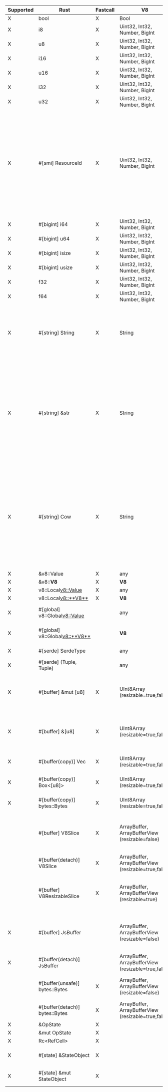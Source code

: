 | Supported | Rust                             | Fastcall | V8                                                  | Notes                                                                                                                                                                                                          |
| --------- | -------------------------------- | -------- | --------------------------------------------------- | -------------------------------------------------------------------------------------------------------------------------------------------------------------------------------------------------------------- |
| X         | bool                             | X        | Bool                                                |                                                                                                                                                                                                                |
| X         | i8                               | X        | Uint32, Int32, Number, BigInt                       |                                                                                                                                                                                                                |
| X         | u8                               | X        | Uint32, Int32, Number, BigInt                       |                                                                                                                                                                                                                |
| X         | i16                              | X        | Uint32, Int32, Number, BigInt                       |                                                                                                                                                                                                                |
| X         | u16                              | X        | Uint32, Int32, Number, BigInt                       |                                                                                                                                                                                                                |
| X         | i32                              | X        | Uint32, Int32, Number, BigInt                       |                                                                                                                                                                                                                |
| X         | u32                              | X        | Uint32, Int32, Number, BigInt                       |                                                                                                                                                                                                                |
| X         | #[smi] ResourceId                | X        | Uint32, Int32, Number, BigInt                       | SMI is internally represented as a signed integer, but unsigned `#[smi]` types will be bit-converted to unsigned values for the Rust call. JavaScript code will continue to see signed integers.               |
| X         | #[bigint] i64                    | X        | Uint32, Int32, Number, BigInt                       |                                                                                                                                                                                                                |
| X         | #[bigint] u64                    | X        | Uint32, Int32, Number, BigInt                       |                                                                                                                                                                                                                |
| X         | #[bigint] isize                  | X        | Uint32, Int32, Number, BigInt                       |                                                                                                                                                                                                                |
| X         | #[bigint] usize                  | X        | Uint32, Int32, Number, BigInt                       |                                                                                                                                                                                                                |
| X         | f32                              | X        | Uint32, Int32, Number, BigInt                       |                                                                                                                                                                                                                |
| X         | f64                              | X        | Uint32, Int32, Number, BigInt                       |                                                                                                                                                                                                                |
| X         | #[string] String                 | X        | String                                              | Fastcall available only if string is Latin-1. Will always create an allocated, UTF-8 copy of the String data.                                                                                                  |
| X         | #[string] &str                   | X        | String                                              | Fastcall available only if string is Latin-1. Will create an owned `String` copy of the String data if it doesn't fit on the stack. Will never allocate in a fastcall, but will copy Latin-1 -> UTF-8.         |
| X         | #[string] Cow<str>               | X        | String                                              | Fastcall available only if string is Latin-1. Will create a `Cow::Owned` copy of the String data if it doesn't fit on the stack. Will always be `Cow::Borrowed` in a fastcall, but will copy Latin-1 -> UTF-8. |
| X         | &v8::Value                       | X        | any                                                 |                                                                                                                                                                                                                |
| X         | &v8::**V8**                      | X        | **V8**                                              |                                                                                                                                                                                                                |
| X         | v8::Local<v8::Value>             | X        | any                                                 |                                                                                                                                                                                                                |
| X         | v8::Local<v8::**V8**>            | X        | **V8**                                              |                                                                                                                                                                                                                |
| X         | #[global] v8::Global<v8::Value>  |          | any                                                 | ⚠️ Slower than `v8::Local`.                                                                                                                                                                                     |
| X         | #[global] v8::Global<v8::**V8**> |          | **V8**                                              | ⚠️ Slower than `v8::Local`.                                                                                                                                                                                     |
| X         | #[serde] SerdeType               |          | any                                                 | ⚠️ May be slow.                                                                                                                                                                                                 |
| X         | #[serde] (Tuple, Tuple)          |          | any                                                 | ⚠️ May be slow.                                                                                                                                                                                                 |
| X         | #[buffer] &mut [u8]              | X        | UInt8Array (resizable=true,false)                   | ⚠️ JS may modify the contents of the slice if V8 is called re-entrantly.                                                                                                                                        |
| X         | #[buffer] &[u8]                  | X        | UInt8Array (resizable=true,false)                   | ⚠️ JS may modify the contents of the slice if V8 is called re-entrantly.                                                                                                                                        |
| X         | #[buffer(copy)] Vec<u8>          | X        | UInt8Array (resizable=true,false)                   | Safe, but forces a copy.                                                                                                                                                                                       |
| X         | #[buffer(copy)] Box<[u8]>        | X        | UInt8Array (resizable=true,false)                   | Safe, but forces a copy.                                                                                                                                                                                       |
| X         | #[buffer(copy)] bytes::Bytes     | X        | UInt8Array (resizable=true,false)                   | Safe, but forces a copy.                                                                                                                                                                                       |
|           | #[buffer] V8Slice                | X        | ArrayBuffer, ArrayBufferView (resizable=false)      | ⚠️ JS may modify the contents of slices obtained from buffer.                                                                                                                                                   |
|           | #[buffer(detach)] V8Slice        | X        | ArrayBuffer, ArrayBufferView (resizable=true,false) | Safe.                                                                                                                                                                                                          |
|           | #[buffer] V8ResizableSlice       | X        | ArrayBuffer, ArrayBufferView (resizable=true)       | ⚠️ JS may modify the contents of slices obtained from buffer.                                                                                                                                                   |
| X         | #[buffer] JsBuffer               |          | ArrayBuffer, ArrayBufferView (resizable=false)      | ⚠️ JS may modify the contents of slices obtained from buffer.                                                                                                                                                   |
| X         | #[buffer(detach)] JsBuffer       |          | ArrayBuffer, ArrayBufferView (resizable=true,false) | Safe.                                                                                                                                                                                                          |
|           | #[buffer(unsafe)] bytes::Bytes   | X        | ArrayBuffer, ArrayBufferView (resizable=false)      | ⚠️ JS may modify the contents of the buffer.                                                                                                                                                                    |
|           | #[buffer(detach)] bytes::Bytes   | X        | ArrayBuffer, ArrayBufferView (resizable=true,false) | Safe.                                                                                                                                                                                                          |
| X         | &OpState                         | X        |                                                     |                                                                                                                                                                                                                |
| X         | &mut OpState                     | X        |                                                     |                                                                                                                                                                                                                |
| X         | Rc<RefCell<OpState>>             | X        |                                                     |                                                                                                                                                                                                                |
| X         | #[state] &StateObject            | X        |                                                     | Extracts an object from `OpState`.                                                                                                                                                                             |
| X         | #[state] &mut StateObject        | X        |                                                     | Extracts an object from `OpState`.                                                                                                                                                                             |
